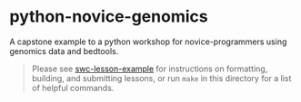 # python-novice-genomics
A capstone example to a python workshop for novice-programmers using genomics data and bedtools.

> Please see [swc-lesson-example](https://github.com/swcarpentry/lesson-example)
> for instructions on formatting, building, and submitting lessons,
> or run `make` in this directory for a list of helpful commands.

